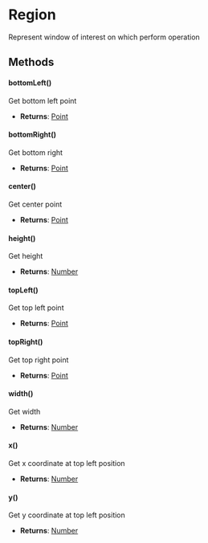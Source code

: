 # Region
Represent window of interest on which perform operation
## Methods
#### bottomLeft()
Get bottom left point
- **Returns**: [Point](Point.html)
#### bottomRight()
Get bottom right
- **Returns**: [Point](Point.html)
#### center()
Get center point
- **Returns**: [Point](Point.html)
#### height()
Get height
- **Returns**: [Number](Number.html)
#### topLeft()
Get top left point
- **Returns**: [Point](Point.html)
#### topRight()
Get top right point
- **Returns**: [Point](Point.html)
#### width()
Get width
- **Returns**: [Number](Number.html)
#### x()
Get x coordinate at top left position
- **Returns**: [Number](Number.html)
#### y()
Get y coordinate at top left position
- **Returns**: [Number](Number.html)
